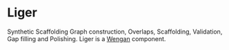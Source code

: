 # Liger
Synthetic Scaffolding Graph construction, Overlaps, Scaffolding, Validation, Gap filling and Polishing.
Liger is a [Wengan](https://github.com/adigenova/wengan) component.
